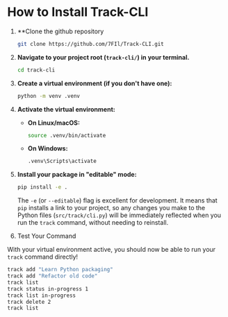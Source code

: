 # How to Install Track-CLI

1. **Clone the github repository

    ```bash
    git clone https://github.com/7FIl/Track-CLI.git


2.  **Navigate to your project root (`track-cli/`) in your terminal.**

    ```bash
    cd track-cli
    ```

3.  **Create a virtual environment (if you don't have one):**

    ```bash
    python -m venv .venv
    ```

4.  **Activate the virtual environment:**

    * **On Linux/macOS:**
        ```bash
        source .venv/bin/activate
        ```
    * **On Windows:**
        ```cmd
        .venv\Scripts\activate
        ```

5.  **Install your package in "editable" mode:**

    ```bash
    pip install -e .
    ```

    The `-e` (or `--editable`) flag is excellent for development. It means that `pip` installs a link to your project, so any changes you make to the Python files (`src/track/cli.py`) will be immediately reflected when you run the `track` command, without needing to reinstall.

6. Test Your Command

With your virtual environment active, you should now be able to run your `track` command directly!

```bash
track add "Learn Python packaging"
track add "Refactor old code"
track list
track status in-progress 1
track list in-progress
track delete 2
track list